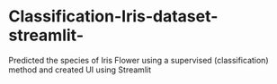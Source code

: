 # Classification-Iris-dataset-streamlit-
Predicted the species of Iris Flower using a supervised (classification) method and created UI using Streamlit
